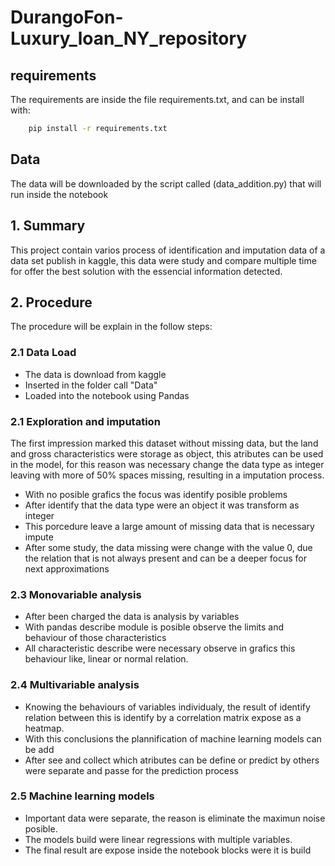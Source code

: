 # DurangoFon-Luxury_loan_NY_repository

## requirements 
The requirements are inside the file requirements.txt, and can be install with: 
```bash
    pip install -r requirements.txt
```
## Data 
The data will be downloaded by the script called (data_addition.py) that will run inside the notebook
## 1. Summary
This project contain varios process of identification and imputation data of a data set publish in kaggle, this data were study and compare multiple time for offer the best solution with the essencial information detected. 

## 2. Procedure 
The procedure will be explain in the follow steps:
### 2.1 Data Load
 - The data is download from kaggle
 - Inserted in the folder call "Data"
 - Loaded into the notebook using Pandas

### 2.1 Exploration and imputation
The first impression marked this dataset without missing data, but the land and gross characteristics were storage as object, this atributes can be used in the model, for this reason was necessary change the data type as integer leaving with more of 50% spaces missing, resulting in a imputation process.

 - With no posible grafics the focus was identify posible problems
 - After identify that the data type were an object it was transform as integer
 - This porcedure leave a large amount of missing data that is necessary impute 
 - After some study, the data missing were change with the value 0, due the relation that is not always present and can be a deeper focus for next approximations

### 2.3 Monovariable analysis
 - After been charged the data is analysis by variables
 - With pandas describe module is posible observe the limits and behaviour of those characteristics
 - All characteristic describe were necessary observe in grafics this behaviour like, linear or normal relation.

### 2.4 Multivariable analysis 
 - Knowing the behaviours of variables individualy, the result of identify relation between this is identify by a correlation matrix expose as a heatmap.
 - With this conclusions the plannification of machine learning models can be add 
 - After see and collect which atributes can be define or predict by others were separate and passe for the prediction process

### 2.5 Machine learning models 
 - Important data were separate, the reason is eliminate the maximun noise posible. 
 - The models build were linear regressions with multiple variables.
 - The final result are expose inside the notebook blocks were it is build
